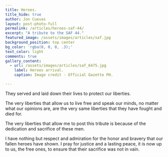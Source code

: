 ```yaml
---
title: Heroes.
title_hide: true
author: Jon Cuevas
layout: post-photo-full
permalink: /articles/heroes-saf-44/
excerpt: "A tribute to the SAF 44."
featured_image: /assets/images/articles/saf.jpg
background_position: top center
bg_color: 'rgba(0, 0, 0, .3);'
text_color: light
comments: true
gallery_content:
  - url: /assets/images/articles/saf_6475.jpg
    label: Heroes arrival.
    caption: Image credit - Official Gazette PH.

---
```


<p class="lead">
They served and laid down their lives to protect our liberties. 
</p>

<p class="lead">The very liberties that allow us to live free and speak our minds, no matter what our opinions are, are the very same liberties that they have fought and died for. </p>

<p class="lead">The very liberties that allow me to post this tribute is because of the dedication and sacrifice of these men. </p>

I have nothing but respect and admiration for the honor and bravery that our fallen heroes have shown. I pray for justice and a lasting peace, it is now up to us, the free ones, to ensure that their sacrifice was not in vain.

[1]: http://www.gov.ph/2015/01/29/january-30-2015-is-a-national-day-of-mourning/
